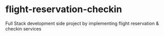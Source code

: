 # flight-reservation-checkin
Full Stack development side project by implementing flight reservation &amp; checkin services
